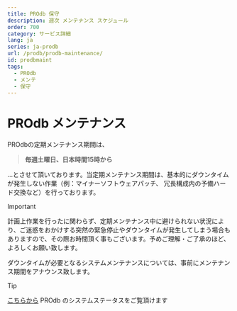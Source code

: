 ```yaml
---
title: PROdb 保守
description: 週次 メンテナンス スケジュール
order: 700
category: サービス詳細
lang: ja
series: ja-prodb
url: /prodb/prodb-maintenance/
id: prodbmaint
tags:
  - PROdb
  - メンテ
  - 保守
---
```


# PROdb メンテナンス

PROdbの定期メンテナンス期間は、

> **毎週土曜日、日本時間15時から**

...とさせて頂いております。当定期メンテナンス期間は、基本的にダウンタイムが発生しない作業（例：マイナーソフトウェアパッチ、 冗長構成内の予備ハード交換など）を行っております。 

> [!IMPORTANT]
> 計画上作業を行ったに関わらず、定期メンテナンス中に避けられない状況により、ご迷惑をおかけする突然の緊急停止やダウンタイムが発生してしまう場合もありますので、その際お時間頂く事もございます。予めご理解・ご了承のほど、よろしくお願い致します。

ダウンタイムが必要となるシステムメンテナンスについては、事前にメンテナンス期間をアナウンス致します。

> [!TIP]
> [こちらから](https://updown.io/94fd) PROdb のシステムステータスをご覧頂けます

